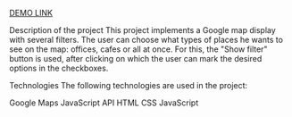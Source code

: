 [DEMO LINK](https://comforting-twilight-dee621.netlify.app/)

Description of the project
This project implements a Google map display with several filters. The user can choose what types of places he wants to see on the map: offices, cafes or all at once. For this, the "Show filter" button is used, after clicking on which the user can mark the desired options in the checkboxes.

Technologies
The following technologies are used in the project:

Google Maps JavaScript API
HTML
CSS
JavaScript
